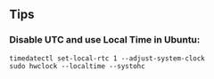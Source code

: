 Tips
---


### Disable UTC and use Local Time in Ubuntu:

```
timedatectl set-local-rtc 1 --adjust-system-clock
sudo hwclock --localtime --systohc
```
